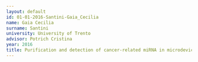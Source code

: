 ```yaml
---
layout: default 
id: 01-01-2016-Santini-Gaia_Cecilia
name: Gaia Cecilia
surname: Santini
university: University of Trento
advisor: Potrich Cristina
year: 2016
title: Purification and detection of cancer-related miRNA in microdevices
---
```

